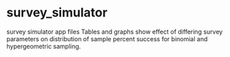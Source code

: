 # survey_simulator
survey simulator app files
Tables and graphs show effect of differing survey parameters on distribution of sample percent success for binomial and hypergeometric sampling.
